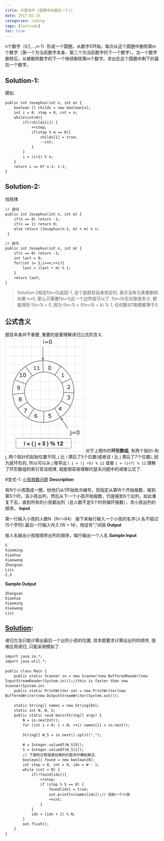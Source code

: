 ```yaml
---
title: 约瑟夫环 (圆圈中的最后一个1)
date: 2017-02-25
categories: coding
tags: [leetcode]
toc: true
---
```


n个数字（0,1,…,n-1）形成一个圆圈，从数字0开始，每次从这个圆圈中删除第m个数字（第一个为当前数字本身，第二个为当前数字的下一个数字）。当一个数字删除后，从被删除数字的下一个继续删除第m个数字。求出在这个圆圈中剩下的最后一个数字。
<!--more-->

## Solution-1:
模拟.
```
public int Josephus(int n, int m) {
    boolean [] childs = new boolean[n];
    int i = 0, step = 0, cnt = n;
    while(cnt>0){
        if(!childs[i]) {
            ++step;
            if(step % m == 0){
                childs[i] = true;
                --cnt;
            }
        }
        i = (i+1) % n;
    }
    return i == 0? n-1: i-1;
}
```

## Solution-2:
找规律.
```
// 递归
public int Josephus(int n, int m) {
    if(n == 0) return -1;
    if(n == 1) return 0;
    else return (Josephus(n-1, m) + m) % n;
 }
```
```
// 迭代
public int Josephus(int n, int m) {
    if(n == 0) return -1;
    int last = 0;
    for(int i= 2;i<=n;++i){
        last = (last + m) % i;
    }
    return last;
}
```
> Solution-2规定f(n=0)返回-1, 这个是题目自身规定的, 表示没有元素要删除. 如果 n>0, 那么只需要f(n=1)这一个边界就可以了. f(n=0)无论取值多少, 都能得到 f(n=1) = 0, 因为 f(n=1) = (f(n=0) + k) % 1, 任何数对1取模都等于0.

## 公式含义
题目本身并不重要, 重要的是要理解递归公式的含义.
![](/images/1474776210329_3.png)
对于上图中的**环形数组**, 有两个指针i 和 j, 两个指针的起始位置不同, j 比 i 滞后了5个位置(或者说 i 比 j 滞后了7个位置), 因为是环形的, 所以可以从 j 推导出 i. `i = (j +5) % 12` 或者 `j = (i+7) % 12`.理解了环形数组的索引官话规律, 就能很容易理解约瑟夫问题中的递推公式了.

#变式-1: [小孩报数问题](http://poj.org/problem?id=3750)
**Description**

有N个小孩围成一圈，给他们从1开始依次编号，现指定从第W个开始报数，报到第S个时，该小孩出列，然后从下一个小孩开始报数，仍是报到S个出列，如此重复下去，直到所有的小孩都出列（总人数不足S个时将循环报数），求小孩出列的顺序。
**Input**

第一行输入小孩的人数N（N<=64） 
接下来每行输入一个小孩的名字(人名不超过15个字符) 
最后一行输入W,S (W < N)，用逗号","间隔
**Output**

按人名输出小孩按顺序出列的顺序，每行输出一个人名
**Sample Input**
```
5
Xiaoming
Xiaohua
Xiaowang
Zhangsan
Lisi
2,3
```
**Sample Output**
```
Zhangsan
Xiaohua
Xiaoming
Xiaowang
Lisi
```

## [Solution](http://poj.org/showsource?solution_id=16120886):
递归方法只能计算出最后一个出列小孩的位置, 但本题要求计算出出列的顺序, 很难应用递归, 只能采用模拟了.
```
import java.io.*;
import java.util.*;

public class Main {
    public static Scanner in = new Scanner(new BufferedReader(new InputStreamReader(System.in)));//this is faster than new Scanner(System.in)
    public static PrintWriter out = new PrintWriter(new BufferedWriter(new OutputStreamWriter(System.out)));

    static String[] names = new String[64];
    static int N, W, S;
    public static void main(String[] args) {
        N = in.nextInt();
        for (int i = 0; i < N; ++i) names[i] = in.next();

        String[] W_S = in.next().split(",");

        W = Integer.valueOf(W_S[0]);
        S = Integer.valueOf(W_S[1]);
        // 下面的过程就是经典的约瑟夫环模拟解法.
        boolean[] found = new boolean[N];
        int step = 0, cnt = 0, idx = W - 1;
        while (cnt < N) {
            if(!found[idx]){
                ++step;
                if (step % S == 0) {
                    found[idx] = true;
                    out.println(names[idx]);// 找到一个小孩
                    ++cnt;
                }
            }
            idx = (idx + 1) % N;
        }
        out.flush();
    }
}
```
